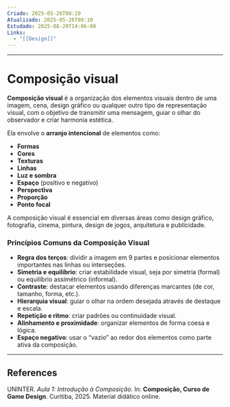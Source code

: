 ```yaml
---
Criado: 2025-05-26T09:10
Atualizado: 2025-05-26T09:10
Estudado: 2025-08-29T14:06:00
Links:
  - "[[Design]]"
---
```

---
# Composição visual

**Composição visual** é a organização dos elementos visuais dentro de uma imagem, cena, design gráfico ou qualquer outro tipo de representação visual, com o objetivo de transmitir uma mensagem, guiar o olhar do observador e criar harmonia estética.

Ela envolve o **arranjo intencional** de elementos como:

- **Formas**
- **Cores**
- **Texturas**
- **Linhas**
- **Luz e sombra**
- **Espaço** (positivo e negativo)
- **Perspectiva**
- **Proporção**
- **Ponto focal**

A composição visual é essencial em diversas áreas como design gráfico, fotografia, cinema, pintura, design de jogos, arquitetura e publicidade.

### Princípios Comuns da Composição Visual

- **Regra dos terços**: dividir a imagem em 9 partes e posicionar elementos importantes nas linhas ou interseções.
- **Simetria e equilíbrio**: criar estabilidade visual, seja por simetria (formal) ou equilíbrio assimétrico (informal).
- **Contraste**: destacar elementos usando diferenças marcantes (de cor, tamanho, forma, etc.).
- **Hierarquia visual**: guiar o olhar na ordem desejada através de destaque e escala.
- **Repetição e ritmo**: criar padrões ou continuidade visual.
- **Alinhamento e proximidade**: organizar elementos de forma coesa e lógica.
- **Espaço negativo**: usar o “vazio” ao redor dos elementos como parte ativa da composição.


---
## References

UNINTER.  _Aula 1: Introdução à Composição_. In: **Composição, Curso de Game Design**. Curitiba, 2025. Material didático online.
